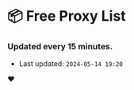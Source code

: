 # :package: Free Proxy List
### Updated every 15 minutes.

- Last updated: `2024-05-14 19:20`

:heart:
